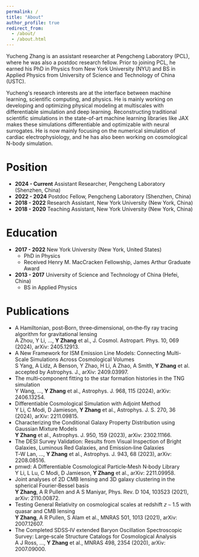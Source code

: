 ```yaml
---
permalink: /
title: "About"
author_profile: true
redirect_from:
  - /about/
  - /about.html
---
```


Yucheng Zhang is an assistant researcher at Pengcheng Laboratory (PCL), where he
was also a postdoc research fellow.
Prior to joining PCL, he earned his PhD in Physics from New York University
(NYU)
and BS in Applied Physics from University of Science and Technology of China
(USTC).

Yucheng's research interests are at the interface between machine learning,
scientific computing, and physics.
He is mainly working on developing and optimizing physical modeling at
multiscales with differentiable simulation and deep learning.
Reconstructing traditional scientific simulations in the state-of-art machine
learning libraries like JAX makes these
simulations differentiable and optimizable with neural surrogates.
He is now mainly focusing on the numerical simulation of cardiac
electrophysiology, and he has also been working on cosmological N-body
simulation.


Position
=====
- **2024 - Current** Assistant Researcher, Pengcheng Laboratory (Shenzhen, China)
- **2022 - 2024** Postdoc Fellow, Pengcheng Laboratory (Shenzhen, China)
- **2018 - 2022** Research Assistant, New York University (New York, China)
- **2018 - 2020** Teaching Assistant, New York University (New York, China)

Education
=====
- **2017 - 2022** New York University (New York, United States)
  * PhD in Physics
  * Received Henry M. MacCracken Fellowship, James Arthur Graduate Award
- **2013 - 2017** University of Science and Technology of China (Hefei, China)
  * BS in Applied Physics


Publications
=====
- A Hamiltonian, post‑Born, three‑dimensional, on‑the‑fly ray tracing algorithm
  for gravitational lensing\
  A Zhou, Y Li, ..., **Y Zhang** et al., J. Cosmol. Astropart. Phys. 10, 069
  (2024), arXiv: 2405.12913.
- A New Framework for ISM Emission Line Models: Connecting Multi-Scale
  Simulations Across Cosmological Volumes\
  S Yang, A Lidz, A Benson, Y Zhao, H Li, A Zhao, A Smith, **Y Zhang** et al.
  accepted by Astrophys. J., arXiv: 2409.03997.
- The multi‑component fitting to the star formation histories in the TNG
  simulation\
  Y Wang, ..., **Y Zhang** et al., Astrophys. J. 968, 115 (2024), arXiv:
  2406.13254.
- Differentiable Cosmological Simulation with Adjoint Method\
  Y Li, C Modi, D Jamieson, **Y Zhang** et al., Astrophys. J. S. 270, 36 (2024),
  arXiv: 2211.09815.
- Characterizing the Conditional Galaxy Property Distribution using Gaussian
  Mixture Models\
  **Y Zhang** et al., Astrophys. J. 950, 159 (2023), arXiv: 2302.11166.
- The DESI Survey Validation: Results from Visual Inspection of Bright Galaxies,
  Luminous Red Galaxies, and Emission‑line Galaxies\
  T‑W Lan, ..., **Y Zhang** et al., Astrophys. J. 943, 68 (2023), arXiv:
  2208.08516.
- pmwd: A Differentiable Cosmological Particle‑Mesh N‑body Library\
  Y Li, L Lu, C Modi, D Jamieson, **Y Zhang** et al., arXiv: 2211.09958.
- Joint analyses of 2D CMB lensing and 3D galaxy clustering in the spherical
  Fourier‑Bessel basis\
  **Y Zhang**, A R Pullen and A S Maniyar, Phys. Rev. D 104, 103523 (2021),
  arXiv: 2110.00872.
- Testing General Relativity on cosmological scales at redshift 𝑧 ∼ 1.5 with
  quasar and CMB lensing\
  **Y Zhang**, A R Pullen, S Alam et al., MNRAS 501, 1013 (2021), arXiv:
  2007.12607.
- The Completed SDSS‑IV extended Baryon Oscillation Spectroscopic Survey:
  Large‑scale Structure Catalogs for Cosmological Analysis\
  A J Ross, ..., **Y Zhang** et al., MNRAS 498, 2354 (2020), arXiv: 2007.09000.
